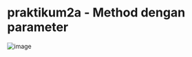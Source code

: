 # praktikum2a - Method dengan parameter
![image](https://lh3.googleusercontent.com/2SfYJwNZ-kXzDivb3Ac06JlmOKND-7yaAU74QZDH4H4THNkiQOhBMaM1gNAtlsiwzK9lap_PKzj5NRLCVlYc80zCTbdzbZbwkE7QcMvwP9Z_jL2I8vFpnkBRZTf-AhD3p5Qwz8_EQWkp9aTrBoaC9ZGmoimFXX2wYzgvI9oItDtdy3S5zDm5qCwfPMivNoToB_lynx2EBno72g_g3GG7aw_q60aDy2WxcQOMFzyOeh4k2gwRFUrpS-5JZZWlvsBfkX0yEqSJ6U3QWjE06ZeOT7UlHOgQsrVrtoPNNdlSElIAWaGhq6P-kg0aiDAcb4cfLk-wk7pdCe7GafTn0W0gVnbnfzcIA-POsvYVDia_SoIvztKG0BvRtlaQDzDSzoHRMY1Ulkf0s6QTaR_UY_Rj-zFZ4AbssptceOKYcAI8xCoYahjP9Sgw3UmXc10W3gumy4lvIt5G2heDgScx4njm9beEf06EydZG26KONq7cw1_hqKte0o53yt3kXdVEvCpuYW872JyMCS4aWV2lGqHAHuB4lDj3xb67CkYHbaMCKo-hFyK_cQr99biZ4kEhbihhzylmTwABh3FK58MuueXkOMsZZ9-rhh2M41ECbVvqV1EDdY138z2dWQ7BAdTvXA4I2MXUZKfPDd5cdVGzfFC-3J6xTxQxL1k91Bn0_B3fVnDo79jwZ7Gh6C94zRzS6nZUiJadKPEv26TepDdcJuHywvRY=w753-h388-no?authuser=0)
